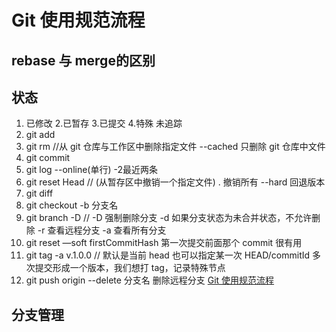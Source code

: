 # Git 使用规范流程
## rebase 与 merge的区别


## 状态
1. 已修改 2.已暂存 3.已提交 4.特殊 未追踪
1. git add <file>
1. git rm <file> //从 git 仓库与工作区中删除指定文件 --cached 只删除 git 仓库中文件
1. git commit
1. git log --online(单行) -2最近两条
1. git reset Head // (从暂存区中撤销一个指定文件) . 撤销所有 --hard 回退版本
1. git diff
1. git checkout -b 分支名
1. git branch -D // -D 强制删除分支 -d 如果分支状态为未合并状态，不允许删除 -r 查看远程分支 -a 查看所有分支
1. git reset —soft firstCommitHash 第一次提交前面那个 commit 很有用
1. git tag -a v.1.0.0 // 默认是当前 head 也可以指定某一次 HEAD/commitId 多次提交形成一个版本，我们想打 tag，记录特殊节点
1. git push origin --delete 分支名 删除远程分支
   [Git 使用规范流程](http://www.ruanyifeng.com/blog/2015/08/git-use-process.html)

## 分支管理
